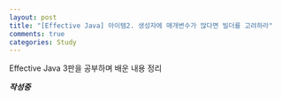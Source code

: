 ```yaml
---
layout: post
title: "[Effective Java] 아이템2. 생성자에 매개변수가 많다면 빌더를 고려하라"
comments: true
categories: Study
---
```

Effective Java 3판을 공부하며 배운 내용 정리  

***작성중***